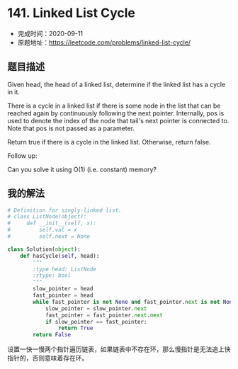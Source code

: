 # 141. Linked List Cycle

- 完成时间：2020-09-11
- 原题地址：https://leetcode.com/problems/linked-list-cycle/

## 题目描述

Given head, the head of a linked list, determine if the linked list has a cycle in it.

There is a cycle in a linked list if there is some node in the list that can be reached again by continuously following the next pointer. Internally, pos is used to denote the index of the node that tail's next pointer is connected to. Note that pos is not passed as a parameter.

Return true if there is a cycle in the linked list. Otherwise, return false.

Follow up:

Can you solve it using O(1) (i.e. constant) memory?

## 我的解法
```python
# Definition for singly-linked list.
# class ListNode(object):
#     def __init__(self, x):
#         self.val = x
#         self.next = None

class Solution(object):
    def hasCycle(self, head):
        """
        :type head: ListNode
        :rtype: bool
        """
        slow_pointer = head
        fast_pointer = head
        while fast_pointer is not None and fast_pointer.next is not None:
            slow_pointer = slow_pointer.next
            fast_pointer = fast_pointer.next.next
            if slow_pointer == fast_pointer:
                return True
        return False
```
设置一快一慢两个指针遍历链表，如果链表中不存在环，那么慢指针是无法追上快指针的，否则意味着存在环。
